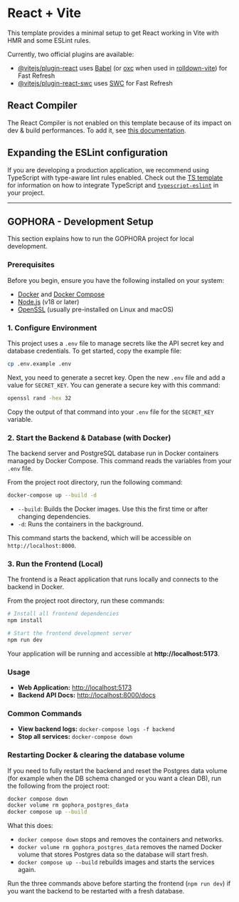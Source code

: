 # React + Vite

This template provides a minimal setup to get React working in Vite with HMR and some ESLint rules.

Currently, two official plugins are available:

- [@vitejs/plugin-react](https://github.com/vitejs/vite-plugin-react/blob/main/packages/plugin-react) uses [Babel](https://babeljs.io/) (or [oxc](https://oxc.rs) when used in [rolldown-vite](https://vite.dev/guide/rolldown)) for Fast Refresh
- [@vitejs/plugin-react-swc](https://github.com/vitejs/vite-plugin-react/blob/main/packages/plugin-react-swc) uses [SWC](https://swc.rs/) for Fast Refresh

## React Compiler

The React Compiler is not enabled on this template because of its impact on dev & build performances. To add it, see [this documentation](https://react.dev/learn/react-compiler/installation).

## Expanding the ESLint configuration

If you are developing a production application, we recommend using TypeScript with type-aware lint rules enabled. Check out the [TS template](https://github.com/vitejs/vite/tree/main/packages/create-vite/template-react-ts) for information on how to integrate TypeScript and [`typescript-eslint`](https://typescript-eslint.io) in your project.

---

## GOPHORA - Development Setup

This section explains how to run the GOPHORA project for local development.

### Prerequisites

Before you begin, ensure you have the following installed on your system:

- [Docker](https://www.docker.com/get-started) and [Docker Compose](https://docs.docker.com/compose/install/)
- [Node.js](https://nodejs.org/en/download/) (v18 or later)
- [OpenSSL](https://www.openssl.org/) (usually pre-installed on Linux and macOS)

### 1. Configure Environment

This project uses a `.env` file to manage secrets like the API secret key and database credentials. To get started, copy the example file:

```bash
cp .env.example .env
```

Next, you need to generate a secret key. Open the new `.env` file and add a value for `SECRET_KEY`. You can generate a secure key with this command:

```bash
openssl rand -hex 32
```

Copy the output of that command into your `.env` file for the `SECRET_KEY` variable.

### 2. Start the Backend & Database (with Docker)

The backend server and PostgreSQL database run in Docker containers managed by Docker Compose. This command reads the variables from your `.env` file.

From the project root directory, run the following command:

```bash
docker-compose up --build -d
```

- `--build`: Builds the Docker images. Use this the first time or after changing dependencies.
- `-d`: Runs the containers in the background.

This command starts the backend, which will be accessible on `http://localhost:8000`.

### 3. Run the Frontend (Local)

The frontend is a React application that runs locally and connects to the backend in Docker.

From the project root directory, run these commands:

```bash
# Install all frontend dependencies
npm install

# Start the frontend development server
npm run dev
```

Your application will be running and accessible at **http://localhost:5173**.

### Usage

- **Web Application:** [http://localhost:5173](http://localhost:5173)
- **Backend API Docs:** [http://localhost:8000/docs](http://localhost:8000/docs)

### Common Commands

- **View backend logs:** `docker-compose logs -f backend`
- **Stop all services:** `docker-compose down`

### Restarting Docker & clearing the database volume

If you need to fully restart the backend and reset the Postgres data volume (for example when the DB schema changed or you want a clean DB), run the following from the project root:

```bash
docker compose down
docker volume rm gophora_postgres_data
docker compose up --build
```

What this does:
- `docker compose down` stops and removes the containers and networks.
- `docker volume rm gophora_postgres_data` removes the named Docker volume that stores Postgres data so the database will start fresh.
- `docker compose up --build` rebuilds images and starts the services again.

Run the three commands above before starting the frontend (`npm run dev`) if you want the backend to be restarted with a fresh database.